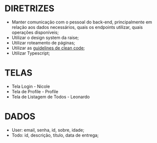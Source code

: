 # DIRETRIZES

- Manter comunicação com o pessoal do back-end, principalmente em relação aos dados necessários, quais os endpoints utilizar, quais operações disponíveis;
- Utilizar o design system da raise;
- Utilizar roteamento de páginas;
- Utilizar as [guidelines de clean code](https://github.com/raise-sistemas/guidelines#clean-code-e-solid);
- Utilizar Typescript;

# TELAS

- Tela Login - Nicole
- Tela de Profile - Profile
- Tela de Listagem de Todos - Leonardo

# DADOS

- User: email, senha, id, sobre, idade;
- Todo: id, descrição, título, data de entrega;
